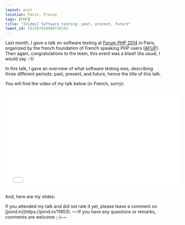```yaml
---
layout: post
location: Paris, France
tags: [PHP]
title: "[Video] Software testing: past, present, future"
tweet_id: 531507910409736192
---
```


Last month, I gave a talk on software testing at [Forum PHP
2014](http://afup.org/pages/forumphp2014/) in Paris, organized by the french
foundation of French speaking PHP users
([AFUP](http://www.afup.org/pages/site/)). Then again, congratulations to the
team, this event was a blast! (As usual, I would say :-))

In this talk, I gave an overview of what software testing was, describing three
different periods: past, present, and future, hence the title of this talk.

You will find the video of my talk below (in French, sorry):

<div class="video-container">
  <center>
    <iframe width="560" height="315" src="//www.youtube.com/embed/UNSJI4jsmCc" frameborder="0" allowfullscreen></iframe>
  </center>
</div>

<p></p>
And, here are my slides:

<script async class="speakerdeck-embed" data-id="078b9d803cd6013218882e672ff93e89" data-ratio="1.29456384323641" src="//speakerdeck.com/assets/embed.js"></script>

<p></p>
If you attended my talk and did not rate it yet, please leave a comment on
[joind.in](https://joind.in/11953). ~~If you have any questions or remarks,
comments are welcome ;-)~~
